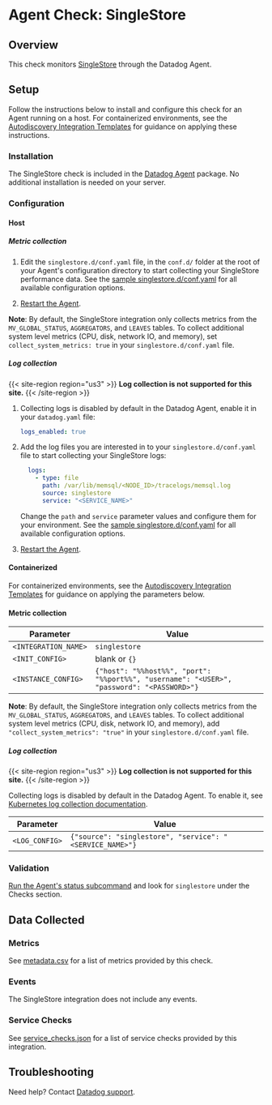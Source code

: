# Agent Check: SingleStore

## Overview

This check monitors [SingleStore][1] through the Datadog Agent.

## Setup

Follow the instructions below to install and configure this check for an Agent running on a host. For containerized environments, see the [Autodiscovery Integration Templates][2] for guidance on applying these instructions.

### Installation

The SingleStore check is included in the [Datadog Agent][3] package.
No additional installation is needed on your server.

### Configuration

#### Host

##### Metric collection
1. Edit the `singlestore.d/conf.yaml` file, in the `conf.d/` folder at the root of your Agent's configuration directory to start collecting your SingleStore performance data. See the [sample singlestore.d/conf.yaml][4] for all available configuration options.

2. [Restart the Agent][5].

**Note**: By default, the SingleStore integration only collects metrics from the `MV_GLOBAL_STATUS`, `AGGREGATORS`, and `LEAVES` tables. To collect additional system level metrics (CPU, disk, network IO, and memory), set `collect_system_metrics: true`  in your `singlestore.d/conf.yaml` file.

##### Log collection

<!-- partial
{{< site-region region="us3" >}}
**Log collection is not supported for the Datadog {{< region-param key="dd_site_name" >}} site**.
{{< /site-region >}}
partial -->

{{< site-region region="us3" >}}
**Log collection is not supported for this site.**
{{< /site-region >}}

1. Collecting logs is disabled by default in the Datadog Agent, enable it in your `datadog.yaml` file:

   ```yaml
   logs_enabled: true
   ```

2. Add the log files you are interested in to your `singlestore.d/conf.yaml` file to start collecting your SingleStore logs:

   ```yaml
     logs:
       - type: file
         path: /var/lib/memsql/<NODE_ID>/tracelogs/memsql.log
         source: singlestore
         service: "<SERVICE_NAME>"
   ```

    Change the `path` and `service` parameter values and configure them for your environment. See the [sample singlestore.d/conf.yaml][4] for all available configuration options.

3. [Restart the Agent][5].

#### Containerized

For containerized environments, see the [Autodiscovery Integration Templates][2] for guidance on applying the parameters below.

#### Metric collection

| Parameter            | Value                                                      |
|----------------------|------------------------------------------------------------|
| `<INTEGRATION_NAME>` | `singlestore`                                                   |
| `<INIT_CONFIG>`      | blank or `{}`                                              |
| `<INSTANCE_CONFIG>`  | `{"host": "%%host%%", "port": "%%port%%", "username": "<USER>", "password": "<PASSWORD>"}`       |


**Note**: By default, the SingleStore integration only collects metrics from the `MV_GLOBAL_STATUS`, `AGGREGATORS`, and `LEAVES` tables. To collect additional system level metrics (CPU, disk, network IO, and memory), add `"collect_system_metrics": "true"`  in your `singlestore.d/conf.yaml` file.

##### Log collection

<!-- partial
{{< site-region region="us3" >}}
**Log collection is not supported for the Datadog {{< region-param key="dd_site_name" >}} site**.
{{< /site-region >}}
partial -->

{{< site-region region="us3" >}}
**Log collection is not supported for this site.**
{{< /site-region >}}

Collecting logs is disabled by default in the Datadog Agent. To enable it, see [Kubernetes log collection documentation][6].

| Parameter      | Value                                     |
|----------------|-------------------------------------------|
| `<LOG_CONFIG>` | `{"source": "singlestore", "service": "<SERVICE_NAME>"}` |


### Validation

[Run the Agent's status subcommand][7] and look for `singlestore` under the Checks section.

## Data Collected

### Metrics

See [metadata.csv][8] for a list of metrics provided by this check.


### Events

The SingleStore integration does not include any events.

### Service Checks

See [service_checks.json][9] for a list of service checks provided by this integration.

## Troubleshooting

Need help? Contact [Datadog support][10].


[1]: https://www.singlestore.com/
[2]: https://docs.datadoghq.com/getting_started/agent/autodiscovery#integration-templates
[3]: https://app.datadoghq.com/account/settings#agent
[4]: https://github.com/DataDog/integrations-core/blob/master/singlestore/datadog_checks/singlestore/data/conf.yaml.example
[5]: https://docs.datadoghq.com/agent/guide/agent-commands/#start-stop-and-restart-the-agent
[6]: https://docs.datadoghq.com/agent/kubernetes/log/
[7]: https://docs.datadoghq.com/agent/guide/agent-commands/#agent-status-and-information
[8]: https://github.com/DataDog/integrations-core/blob/master/singlestore/metadata.csv
[9]: https://github.com/DataDog/integrations-core/blob/master/singlestore/assets/service_checks.json
[10]: https://docs.datadoghq.com/help/
